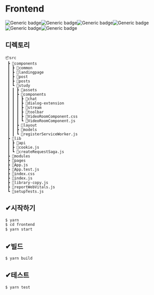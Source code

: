 # Frontend

![Generic badge](https://img.shields.io/badge/react-v17.0.2-blue.svg)![Generic badge](https://img.shields.io/badge/redux-v4.1.2-green.svg)![Generic badge](https://img.shields.io/badge/sass-v1.43.4-red.svg)![Generic badge](https://img.shields.io/badge/open_vidu-v2.21.0-purple.svg)![Generic badge](https://img.shields.io/badge/mui/material-v5.0.6-yellow.svg)![Generic badge](https://img.shields.io/badge/axios-v0.24.0-orange.svg)



## 디렉토리

```
📦src
 ┣ 📂components
 ┃ ┣ 📂common
 ┃ ┣ 📂landingpage
 ┃ ┣ 📂post
 ┃ ┣ 📂posts
 ┃ ┗ 📂study
 ┃ ┃ ┣ 📂assets
 ┃ ┃ ┣ 📂components
 ┃ ┃ ┃ ┣ 📂chat
 ┃ ┃ ┃ ┣ 📂dialog-extension
 ┃ ┃ ┃ ┣ 📂stream
 ┃ ┃ ┃ ┣ 📂toolbar
 ┃ ┃ ┃ ┣ 📜VideoRoomComponent.css
 ┃ ┃ ┃ ┗ 📜VideoRoomComponent.js
 ┃ ┃ ┣ 📂layout
 ┃ ┃ ┣ 📂models
 ┃ ┃ ┗ 📜registerServiceWorker.js
 ┣ 📂lib
 ┃ ┣ 📂api
 ┃ ┣ 📜cookie.js
 ┃ ┗ 📜createRequestSaga.js
 ┣ 📂modules
 ┣ 📂pages
 ┣ 📜App.js
 ┣ 📜App.test.js
 ┣ 📜index.css
 ┣ 📜index.js
 ┣ 📜library-copy.js
 ┣ 📜reportWebVitals.js
 ┗ 📜setupTests.js
```



## ✔시작하기

```bash
$ yarn
$ cd frontend
$ yarn start
```



## ✔빌드

```bash
$ yarn build
```



## ✔테스트

```bash
$ yarn test
```
